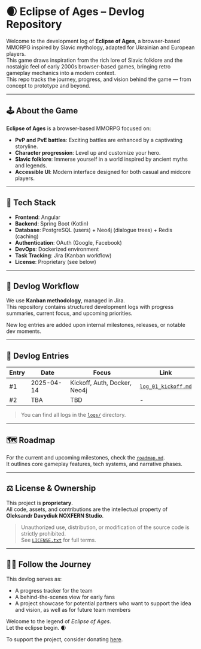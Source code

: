 # 🌒 Eclipse of Ages – Devlog Repository

Welcome to the development log of **Eclipse of Ages**, a browser-based MMORPG inspired by Slavic mythology, adapted for Ukrainian and European players.  
This game draws inspiration from the rich lore of Slavic folklore and the nostalgic feel of early 2000s browser-based games, bringing retro gameplay mechanics into a modern context.  
This repo tracks the journey, progress, and vision behind the game — from concept to prototype and beyond.

---

## 🕹️ About the Game

**Eclipse of Ages** is a browser-based MMORPG focused on:
- **PvP and PvE battles**: Exciting battles are enhanced by a captivating storyline.
- **Character progression**: Level up and customize your hero.
- **Slavic folklore**: Immerse yourself in a world inspired by ancient myths and legends.
- **Accessible UI**: Modern interface designed for both casual and midcore players.

---

## 🔧 Tech Stack

- **Frontend**: Angular  
- **Backend**: Spring Boot (Kotlin)
- **Database**: PostgreSQL (users) + Neo4j (dialogue trees) + Redis (caching)  
- **Authentication**: OAuth (Google, Facebook)  
- **DevOps**: Dockerized environment  
- **Task Tracking**: Jira (Kanban workflow)  
- **License**: Proprietary (see below)

---

## 🔄 Devlog Workflow

We use **Kanban methodology**, managed in Jira.  
This repository contains structured development logs with progress summaries, current focus, and upcoming priorities.

New log entries are added upon internal milestones, releases, or notable dev moments.

---

## 📝 Devlog Entries

| Entry | Date       | Focus                          | Link                           |
|-------|------------|--------------------------------|--------------------------------|
| #1    | 2025-04-14 | Kickoff, Auth, Docker, Neo4j   | [`log_01_kickoff.md`](./logs/log_01_kickoff.md) |
| #2    | TBA        | TBD                            | -                              |

> You can find all logs in the [`logs/`](./logs) directory.

---

## 🗺 Roadmap

For the current and upcoming milestones, check the [`roadmap.md`](./roadmap.md).  
It outlines core gameplay features, tech systems, and narrative phases.

---

## ⚖️ License & Ownership

This project is **proprietary**.  
All code, assets, and contributions are the intellectual property of **Oleksandr Davydiuk NOXFERN Studio**.

> Unauthorized use, distribution, or modification of the source code is strictly prohibited.  
> See [`LICENSE.txt`](./LICENSE.txt) for full terms.

---

## 🧙‍♂️ Follow the Journey

This devlog serves as:
- A progress tracker for the team
- A behind-the-scenes view for early fans
- A project showcase for potential partners who want to support the idea and vision, as well as for future team members

Welcome to the legend of *Eclipse of Ages*.  
Let the eclipse begin. 🌒


To support the project, consider donating [here](https://buymeacoffee.com/noxfern).
